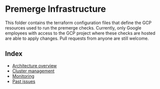 # Premerge Infrastructure

This folder contains the terraform configuration files that define the GCP
resources used to run the premerge checks. Currently, only Google employees
with access to the GCP project where these checks are hosted are able to apply
changes. Pull requests from anyone are still welcome.

## Index

- [Architecture overview](architecture.md)
- [Cluster management](cluster-management.md)
- [Monitoring](monitoring.md)
- [Past issues](issues.md)
